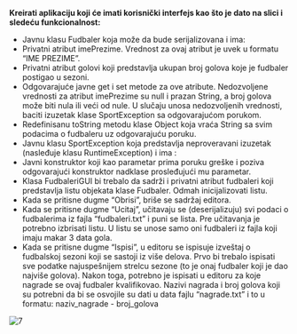 **Kreirati aplikaciju koji će imati korisnički interfejs kao što je dato na slici i sledeću funkcionalnost:**

-	Javnu klasu Fudbaler koja može da bude serijalizovana i ima:
-	Privatni atribut imePrezime. Vrednost za ovaj atribut je uvek u formatu “IME PREZIME”.
-	Privatni atribut golovi koji predstavlja ukupan broj golova koje je fudbaler postigao u sezoni.
-	Odgovarajuće javne get i set metode za ove atribute. Nedozvoljene vrednosti za atribut imePrezime su null i prazan String, a broj golova može biti nula ili veći od nule. U slučaju unosa nedozvoljenih vrednosti, baciti izuzetak klase SportException sa odgovarajućom porukom.
-	Redefinisanu toString metodu klase Object koja vraća String sa svim podacima o fudbaleru uz odgovarajuću poruku.
-	Javnu klasu SportException koja predstavlja neproveravani izuzetak (nasleđuje klasu RuntimeException) i ima :
-	Javni konstruktor koji kao parametar prima poruku greške i poziva odgovarajući konstruktor nadklase prosleđujući mu parametar.
-	Klasa FudbaleriGUI bi trebalo da sadrži i privatni atribut fudbaleri koji predstavlja listu objekata klase Fudbaler. Odmah inicijalizovati listu.
-	Kada se pritisne dugme “Obrisi”, briše se sadržaj editora.
-	Kada se pritisne dugme “Ucitaj”, učitavaju se (deserijalizuju) svi podaci o fudbalerima iz fajla “fudbaleri.txt” i puni se lista. Pre učitavanja je potrebno izbrisati listu. U listu se unose samo oni fudbaleri iz fajla koji imaju makar 3 data gola.
-	Kada se pritisne dugme “Ispisi”, u editoru se ispisuje izveštaj o fudbalskoj sezoni koji se sastoji iz više delova. Prvo bi trebalo ispisati sve podatke najuspešnijem strelcu sezone (to je onaj fudbaler koji je dao najviše golova). Nakon toga, potrebno je ispisati u editoru za koje nagrade se ovaj fudbaler kvalifikovao. Nazivi nagrada i broj golova koji su potrebni da bi se osvojile su dati u data fajlu “nagrade.txt” i to u formatu: naziv_nagrade - broj_golova

![7](https://scontent.fbeg6-1.fna.fbcdn.net/v/t1.15752-9/96368734_237269984391211_2221838559915016192_n.png?_nc_cat=105&_nc_sid=b96e70&_nc_eui2=AeGmH6i-NpwEFWdyCt8G6fKdprRqhnvJ5iumtGqGe8nmK30nGJt9Xg_r1gr_wNYRzXg&_nc_ohc=NTZgeinHMFkAX8SY5Iu&_nc_ht=scontent.fbeg6-1.fna&oh=b9392e020c78bad07445d60b93829062&oe=5EDBC307)

